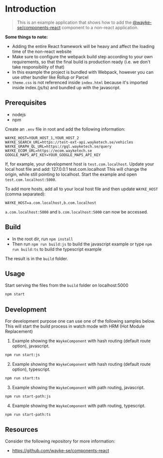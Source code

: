 # Introduction

> This is an example application that shows how to add the [@wayke-se/components-react](https://github.com/wayke-se/components-react) component to a non-react application.

**Some things to note:**

* Adding the entire React framework will be heavy and affect the loading time of the non-react website
* Make sure to configure the webpack build step according to your own requirements, so that the final build is production ready (i.e. we don't take responsibility of that)
* In this example the project is bundled with Webpack, however you can use other bundler like Rollup or Parcel
* `theme.css` is not referenced inside `index.html` because it's imported inside index.(js/ts) and bundled up with the javascript. 

## Prerequisites

* nodejs
* npm

Create an `.env` file in root and add the following information:
```
WAYKE_HOST=YOUR_HOST_1,YOUR_HOST_2
WAYKE_SEARCH_URL=https://test-ext-api.wayketech.se/vehicles
WAYKE_GRAPH_QL_URL=https://gql.wayketech.se/query
WAYKE_ECOM_URL=https://ecom.wayketech.se
GOOGLE_MAPS_API_KEY=YOUR_GOOGLE_MAPS_API_KEY
```

If, for example, your development host is `test.com.localhost`.
Update your local host file and add:
127.0.0.1   test.com.localhost
This will change the origin, while still pointing to localhost.
Start the example and open `test.com.localhost:5000`.

To add more hosts, add all to your local host file and then update `WAYKE_HOST` (comma separated):
```
WAYKE_HOST=a.com.localhost,b.com.localhost
```
`a.com.localhost:5000` and `b.com.localhost:5000` can now be accessed.


## Build

* In the root dir, run `npm install`
* Then run `npm run build:js` to build the javascript example or type `npm run build:ts` to build the typescript example

The result is in the `build` folder.


## Usage
Start serving the files from the `build` folder on localhost:5000
```bash
npm start
```

## Development
For development purpose one can use one of the following samples below.
This will start the build process in watch mode with HRM (Hot Module Replacement)

1. Example showing the `WaykeComponent` with hash routing (default route option), javascript.
```bash
npm run start:js
```

2. Example showing the `WaykeComponent` with hash routing (default route option), typescript.
```bash
npm run start:ts
```

3. Example showing the `WaykeComponent` with path routing, javascript.
```bash
npm run start-path:js
```

4. Example showing the `WaykeComponent` with path routing, typescript.
```bash
npm run start-path:ts
```


## Resources

Consider the following repository for more information:

* https://github.com/wayke-se/components-react
